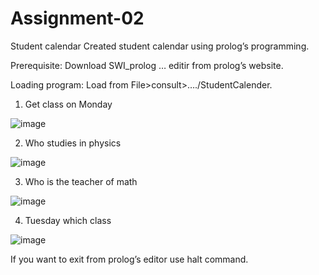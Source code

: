 # Assignment-02

Student calendar
Created student calendar using prolog’s programming.


Prerequisite:
Download SWI_prolog … editir from prolog’s website.

Loading program:
Load from File>consult>…./StudentCalender.

1.	Get class on Monday

![image](https://user-images.githubusercontent.com/31739314/64619085-c81da880-d3e1-11e9-97bd-786e5d84fab2.png)

 

2.	Who studies in physics

![image](https://user-images.githubusercontent.com/31739314/64619127-d53a9780-d3e1-11e9-8437-e01c3dd1c496.png)


 

3.	Who is the teacher of math

![image](https://user-images.githubusercontent.com/31739314/64619152-dd92d280-d3e1-11e9-897a-85ec0330dbfc.png)

 

4.	Tuesday which class

![image](https://user-images.githubusercontent.com/31739314/64619168-e4b9e080-d3e1-11e9-9a9d-12f88a75aa13.png)

 


If you want to exit from prolog’s editor use halt command.











